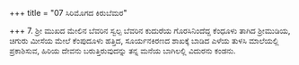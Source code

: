 +++
title = "07 ಸಿರಿಮೊಗದ ಕಿರುಬೆಮರ"

+++
7. ಶ್ರೀ ಮುಖದ ಮೇಲಿನ ಬೆವರಿನ ಸ್ವಲ್ಪ  ಬೆವರಿನ ಕುದುರೆಯ ಗೊರಸಿನಿಂದೆದ್ದ ಕೆಂಧೂಳು ತಾಗಿದ ಶ್ರೀಮುಡಿಯ, ಚಿಗುರು ಮೀಸೆಯ ಮೇಲೆ ಕೆಂಪುದೂಳು ಹತ್ತಿದ, ಸೂರ್ಯನಕಿರಣದ ಶಾಖಕ್ಕೆ ಬಾಡಿದ ಎಳೆಯ ತುಳಸಿ ಮಾಲೆಯಲ್ಲಿ ಪ್ರಕಾಶಿಸುವ, ಹಿರಿಯ ದೇವನು ಬರುತ್ತಿರುವುದನ್ನು ತನ್ನ ಮನೆಯ ಬಾಗಿಲಲ್ಲಿ ವಿದುರನು ಕಂಡನು.